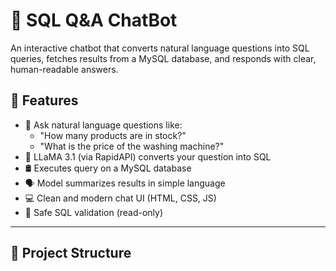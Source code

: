 # 🧠 SQL Q&A ChatBot

An interactive chatbot that converts natural language questions into SQL queries, fetches results from a MySQL database, and responds with clear, human-readable answers.

## 🚀 Features

- 💬 Ask natural language questions like:
  - "How many products are in stock?"
  - "What is the price of the washing machine?"
- 🤖 LLaMA 3.1 (via RapidAPI) converts your question into SQL
- 🛢️ Executes query on a MySQL database
- 🗣️ Model summarizes results in simple language
- 💻 Clean and modern chat UI (HTML, CSS, JS)
- 🔐 Safe SQL validation (read-only)

---

## 📁 Project Structure

